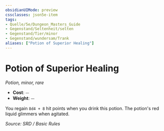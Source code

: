 ```yaml
---
obsidianUIMode: preview
cssclasses: json5e-item
tags:
- Quelle/5e/Dungeon_Masters_Guide
- Gegenstand/Seltenheit/selten
- Gegenstand/Tier/minor
- Gegenstand/wundersam/Trank
aliases: ["Potion of Superior Healing"]
---
```

# Potion of Superior Healing
*Potion, minor, rare*  

- **Cost**: ⏤
- **Weight**: ⏤

You regain `8d4 + 8` hit points when you drink this potion. The potion's red liquid glimmers when agitated.

*Source: SRD / Basic Rules*
